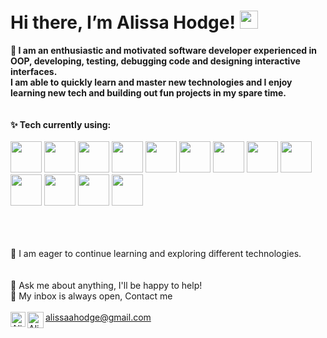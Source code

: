 <h1> Hi there, I’m Alissa Hodge! <img src="https://github.com/piyushP7pravin/piyushP7pravin/blob/master/Hi.gif" width="29px"> </h1>

**🔭 I am an enthusiastic and motivated software developer experienced in OOP, developing, testing, debugging code and designing interactive interfaces. <br>I am able to quickly learn and master new technologies and I enjoy learning new tech and building out fun projects in my spare time.**<br>
<br>
<br>
**✨ Tech currently using:** <br>
<br>
<code><a href="https://www.javascript.com/" target="_blank"><img height="50" src="https://www.vectorlogo.zone/logos/javascript/javascript-ar21.svg"></a></code>
<code><a href="https://angularjs.org/" target="_blank"><img height="50" src="https://www.vectorlogo.zone/logos/angular/angular-ar21.svg"></a></code>
<code><a href="https://reactjs.org/" target="_blank"><img height="50" src="https://www.vectorlogo.zone/logos/reactjs/reactjs-ar21.svg"></a></code>
<code><a href="https://www.python.org/" target="_blank"><img height="50" src="https://www.vectorlogo.zone/logos/python/python-ar21.svg"></a></code>
<code><a href="https://www.php.net/" target="_blank"><img height="50" src="https://www.vectorlogo.zone/logos/php/php-ar21.svg"></a></code>
<code><a href="https://apex.oracle.com/" target="_blank"><img height="50" src="https://www.vectorlogo.zone/logos/oracle/oracle-ar21.svg"></a></code>
<code><a href="https://git-scm.com/" target="_blank"><img height="50" src="https://www.vectorlogo.zone/logos/git-scm/git-scm-ar21.svg"></a></code>
<code><a href="https://www.mysql.com/" target="_blank"><img height="50" src="https://www.vectorlogo.zone/logos/mysql/mysql-ar21.svg"></a></code>
<code><a href="https://www.json.org/" target="_blank"><img height="50" src="https://www.vectorlogo.zone/logos/json/json-ar21.svg"></a></code>
<code><a href="https://html.com/" target="_blank"><img height="50" src="https://www.vectorlogo.zone/logos/w3_html5/w3_html5-ar21.svg"></a></code>
<code><a href="https://html.com/" target="_blank"><img height="50" src="https://www.vectorlogo.zone/logos/netlifyapp_watercss/netlifyapp_watercss-ar21.svg"></a></code>
<code><a href="https://html.com/" target="_blank"><img height="50" src="https://www.vectorlogo.zone/logos/typescriptlang/typescriptlang-ar21.svg"></a></code>
<code><a href="https://nodejs.org/" target="_blank"><img height="50" src="https://www.vectorlogo.zone/logos/nodejs/nodejs-ar21.svg"></a></code>



<br>
<br>
<br>
🌱 I am eager to continue learning and exploring different technologies. <br>
<br>
<br>
💬 Ask me about anything, I'll be happy to help! <br>
💬 My inbox is always open, Contact me
<br>
<br> 
  <a href="https://www.linkedin.com/in/alissa-hodge/">
   <img align="left" alt="Alissa Hodge | Linkedin" width="24px" src="https://image.flaticon.com/icons/png/512/174/174857.png" />
  </a>
  <a href="mailto:alissaahodge@gmail.com">
    <img align="left" alt="Alissa Hodge | Gmail" width="26px" src="https://image.flaticon.com/icons/png/512/281/281769.png" />
 alissaahodge@gmail.com
  </a>
<br>
<br>
